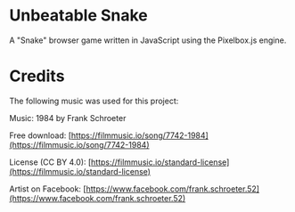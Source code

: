 # Unbeatable Snake
A "Snake" browser game written in JavaScript using the Pixelbox.js engine.

# Credits
The following music was used for this project:

Music: 1984 by Frank Schroeter

Free download: [https://filmmusic.io/song/7742-1984](https://filmmusic.io/song/7742-1984)

License (CC BY 4.0): [https://filmmusic.io/standard-license](https://filmmusic.io/standard-license)

Artist on Facebook: [https://www.facebook.com/frank.schroeter.52](https://www.facebook.com/frank.schroeter.52)
